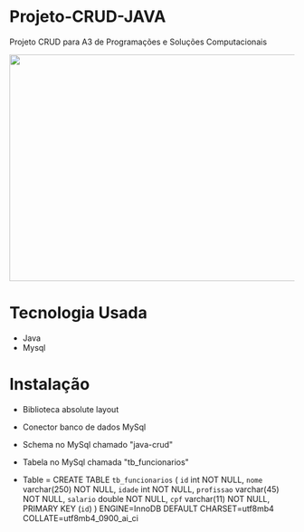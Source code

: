 # Projeto-CRUD-JAVA

Projeto CRUD para A3 de Programações e Soluções Computacionais

<div align='center'>
<img src="https://user-images.githubusercontent.com/105545187/173220821-1583d618-7cbf-4ba1-b6da-cc0d79370198.png" width='900px' height='400px'>
</div>

# Tecnologia Usada

- Java
- Mysql

# Instalação

- Biblioteca absolute layout
- Conector banco de dados MySql
- Schema no MySql chamado "java-crud"
- Tabela no MySql chamada "tb_funcionarios"

- Table = CREATE TABLE `tb_funcionarios` (
  `id` int NOT NULL,
  `nome` varchar(250) NOT NULL,
  `idade` int NOT NULL,
  `profissao` varchar(45) NOT NULL,
  `salario` double NOT NULL,
  `cpf` varchar(11) NOT NULL,
  PRIMARY KEY (`id`)
  ) ENGINE=InnoDB DEFAULT CHARSET=utf8mb4 COLLATE=utf8mb4_0900_ai_ci
